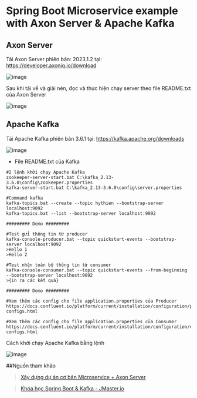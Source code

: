 # Spring Boot Microservice example with Axon Server & Apache Kafka
## Axon Server
Tải Axon Server phiên bản: 2023.1.2 tại: https://developer.axoniq.io/download

![image](https://github.com/DHThienIT/DemoProject_BorrowingBook_Microservice/assets/114917226/6596c5dc-2711-475f-9663-1fa830fcf828)

Sau khi tải về và giải nén, đọc và thực hiện chạy server theo file README.txt của Axon Server

![image](https://github.com/DHThienIT/DemoProject_BorrowingBook_Microservice/assets/114917226/2de1d96d-7f95-4342-8d2e-12aef318bfaa)

## Apache Kafka
Tải Apache Kafka phiên bản 3.6.1 tại: https://kafka.apache.org/downloads

![image](https://github.com/DHThienIT/DemoProject_BorrowingBook_Microservice/assets/114917226/1a131d9e-77fd-4f30-846b-f52554d591e7)

- File README.txt của Kafka
```
#2 lệnh khởi chạy Apache Kafka
zookeeper-server-start.bat C:\kafka_2.13-3.6.0\config\zookeeper.properties
kafka-server-start.bat C:\kafka_2.13-3.6.0\config\server.properties

#Command kafka
kafka-topics.bat --create --topic hythien --bootstrap-server localhost:9092
kafka-topics.bat --list --bootstrap-server localhost:9092

######### Demo #########

#Test gửi thông tin từ producer
kafka-console-producer.bat --topic quickstart-events --bootstrap-server localhost:9092
>Hello 1
>Hello 2

#Test nhận toàn bộ thông tin từ consumer
kafka-console-consumer.bat --topic quickstart-events --from-beginning --bootstrap-server localhost:9092
>{in ra các kết quả}

######### Demo #########

#Xem thêm các config cho file application.properties của Producer
https://docs.confluent.io/platform/current/installation/configuration/producer-configs.html

#Xem thêm các config cho file application.properties của Consumer
https://docs.confluent.io/platform/current/installation/configuration/consumer-configs.html
```

Cách khởi chạy Apache Kafka bằng lệnh

![image](https://github.com/DHThienIT/DemoProject_BorrowingBook_Microservice/assets/114917226/73cb0d6d-1b4e-4114-a069-9652aeb022d2)

##Nguồn tham khảo
> [Xây dựng dự án cơ bản Microservice + Axon Server](https://www.youtube.com/playlist?list=PLDHSigHSDJWUTBa8r8tvQDQMZbemLBNp4)

> [Khóa học Spring Boot & Kafka - JMaster.io](https://www.youtube.com/watch?v=HGywc-e5f4E&list=PLsfLgp1K1xQ42CWP8dsIa7OT2EJFnRGGd)

